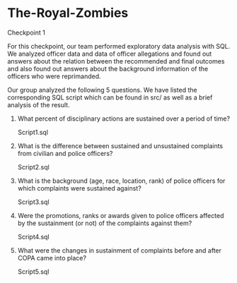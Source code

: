 # The-Royal-Zombies

Checkpoint 1

For this checkpoint, our team performed exploratory data analysis with SQL. We analyzed officer data and data of officer allegations and found out answers about the relation between the recommended and final outcomes and also found out answers about the background information of the officers who were reprimanded.

Our group analyzed the following 5 questions. We have listed the corresponding SQL script which can be found in src/ as well as a brief analysis of the result.

 
1. What percent of disciplinary actions are sustained over a period of time?
   
   Script1.sql

2. What is the difference between sustained and unsustained complaints from civilian and police officers?

   Script2.sql

3. What is the background (age, race, location, rank) of police officers for which complaints were sustained against? 

   Script3.sql

4. Were the promotions, ranks or awards given to police officers affected by the sustainment (or not) of the complaints against them?

   Script4.sql

5. What were the changes in sustainment of complaints before and after COPA came into place? 

   Script5.sql

